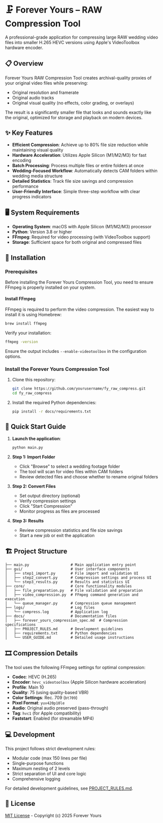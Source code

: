 # 🗜️ Forever Yours – RAW Compression Tool

A professional-grade application for compressing large RAW wedding video files into smaller H.265 HEVC versions using Apple's VideoToolbox hardware encoder.

## 📋 Overview

Forever Yours RAW Compression Tool creates archival-quality proxies of your original video files while preserving:
- Original resolution and framerate
- Original audio tracks
- Original visual quality (no effects, color grading, or overlays)

The result is a significantly smaller file that looks and sounds exactly like the original, optimized for storage and playback on modern devices.

## ✨ Key Features

- **Efficient Compression**: Achieve up to 80% file size reduction while maintaining visual quality
- **Hardware Acceleration**: Utilizes Apple Silicon (M1/M2/M3) for fast encoding
- **Batch Processing**: Process multiple files or entire folders at once
- **Wedding-Focused Workflow**: Automatically detects CAM folders within wedding media structure
- **Detailed Statistics**: Track file size savings and compression performance
- **User-Friendly Interface**: Simple three-step workflow with clear progress indicators

## 🖥️ System Requirements

- **Operating System**: macOS with Apple Silicon (M1/M2/M3) processor
- **Python**: Version 3.8 or higher
- **FFmpeg**: Required for video processing (with VideoToolbox support)
- **Storage**: Sufficient space for both original and compressed files

## 🔧 Installation

### Prerequisites

Before installing the Forever Yours Compression Tool, you need to ensure FFmpeg is properly installed on your system.

#### Install FFmpeg

FFmpeg is required to perform the video compression. The easiest way to install it is using Homebrew:

```bash
brew install ffmpeg
```

Verify your installation:

```bash
ffmpeg -version
```

Ensure the output includes `--enable-videotoolbox` in the configuration options.

### Install the Forever Yours Compression Tool

1. Clone this repository:
   ```bash
   git clone https://github.com/yourusername/fy_raw_compress.git
   cd fy_raw_compress
   ```

2. Install the required Python dependencies:
   ```bash
   pip install -r docs/requirements.txt
   ```

## 🚀 Quick Start Guide

1. **Launch the application**:
   ```bash
   python main.py
   ```

2. **Step 1: Import Folder**
   - Click "Browse" to select a wedding footage folder
   - The tool will scan for video files within CAM folders
   - Review detected files and choose whether to rename original folders

3. **Step 2: Convert Files**
   - Set output directory (optional)
   - Verify compression settings
   - Click "Start Compression"
   - Monitor progress as files are processed

4. **Step 3: Results**
   - Review compression statistics and file size savings
   - Start a new job or exit the application

## 🏗️ Project Structure

```
├── main.py                   # Main application entry point
├── gui/                      # User interface components
│   ├── step1_import.py       # File import and validation UI
│   ├── step2_convert.py      # Compression settings and process UI
│   └── step3_results.py      # Results and statistics UI
├── core/                     # Core functionality modules
│   ├── file_preparation.py   # File validation and preparation
│   ├── video_compression.py  # FFmpeg command generation and execution
│   └── queue_manager.py      # Compression queue management
├── logs/                     # Log files
│   └── compress.log          # Application log
├── docs/                     # Documentation files
│   ├── forever_yours_compression_spec.md  # Compression specifications
│   ├── PROJECT_RULES.md      # Development guidelines
│   ├── requirements.txt      # Python dependencies
│   └── USER_GUIDE.md         # Detailed usage instructions
```

## 🎞️ Compression Details

The tool uses the following FFmpeg settings for optimal compression:

- **Codec**: HEVC (H.265)
- **Encoder**: `hevc_videotoolbox` (Apple Silicon hardware acceleration)
- **Profile**: Main 10
- **Quality**: 75 (using quality-based VBR)
- **Color Settings**: Rec. 709 (`bt709`)
- **Pixel Format**: `yuv420p10le`
- **Audio**: Original audio preserved (pass-through)
- **Tag**: `hvc1` (for Apple compatibility)
- **Faststart**: Enabled (for streamable MP4)

## 💻 Development

This project follows strict development rules:
- Modular code (max 150 lines per file)
- Single-purpose functions
- Maximum nesting of 2 levels
- Strict separation of UI and core logic
- Comprehensive logging

For detailed development guidelines, see [PROJECT_RULES.md](docs/PROJECT_RULES.md).

## 📄 License

[MIT License](LICENSE) - Copyright (c) 2025 Forever Yours
